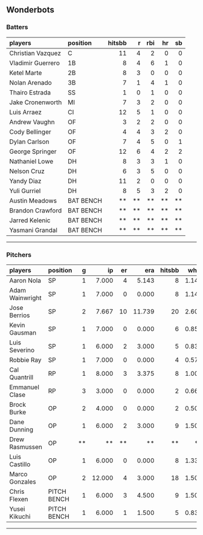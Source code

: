 ## Wonderbots

### Batters

 
|players           |position  | hitsbb|  r| rbi| hr| sb| 
|:-----------------|:---------|------:|--:|---:|--:|--:| 
|Christian Vazquez |C         |     11|  4|   2|  0|  0| 
|Vladimir Guerrero |1B        |      8|  4|   6|  1|  0| 
|Ketel Marte       |2B        |      8|  3|   0|  0|  0| 
|Nolan Arenado     |3B        |      7|  1|   4|  1|  0| 
|Thairo Estrada    |SS        |      1|  0|   1|  0|  0| 
|Jake Cronenworth  |MI        |      7|  3|   2|  0|  0| 
|Luis Arraez       |CI        |     12|  5|   1|  0|  0| 
|Andrew Vaughn     |OF        |      3|  2|   2|  0|  0| 
|Cody Bellinger    |OF        |      4|  4|   3|  2|  0| 
|Dylan Carlson     |OF        |      7|  4|   5|  0|  1| 
|George Springer   |OF        |     12|  6|   4|  2|  2| 
|Nathaniel Lowe    |DH        |      8|  3|   3|  1|  0| 
|Nelson Cruz       |DH        |      6|  3|   5|  0|  0| 
|Yandy Diaz        |DH        |     11|  2|   0|  0|  0| 
|Yuli Gurriel      |DH        |      8|  5|   3|  2|  0| 
|Austin Meadows    |BAT BENCH |     **| **|  **| **| **| 
|Brandon Crawford  |BAT BENCH |     **| **|  **| **| **| 
|Jarred Kelenic    |BAT BENCH |     **| **|  **| **| **| 
|Yasmani Grandal   |BAT BENCH |     **| **|  **| **| **| 


* * *

### Pitchers

 
|players         |position    |  g|     ip| er|    era| hitsbb|  whip| so|  w| sv| 
|:---------------|:-----------|--:|------:|--:|------:|------:|-----:|--:|--:|--:| 
|Aaron Nola      |SP          |  1|  7.000|  4|  5.143|      8| 1.143|  8|  1|  0| 
|Adam Wainwright |SP          |  1|  7.000|  0|  0.000|      8| 1.143|  9|  1|  0| 
|Jose Berrios    |SP          |  2|  7.667| 10| 11.739|     20| 2.609|  4|  1|  0| 
|Kevin Gausman   |SP          |  1|  7.000|  0|  0.000|      6| 0.857| 10|  1|  0| 
|Luis Severino   |SP          |  1|  6.000|  2|  3.000|      5| 0.833|  4|  0|  0| 
|Robbie Ray      |SP          |  1|  7.000|  0|  0.000|      4| 0.571|  8|  0|  0| 
|Cal Quantrill   |RP          |  1|  8.000|  3|  3.375|      8| 1.000|  3|  0|  0| 
|Emmanuel Clase  |RP          |  3|  3.000|  0|  0.000|      2| 0.667|  3|  1|  1| 
|Brock Burke     |OP          |  2|  4.000|  0|  0.000|      2| 0.500|  5|  0|  0| 
|Dane Dunning    |OP          |  1|  6.000|  2|  3.000|      9| 1.500|  3|  0|  0| 
|Drew Rasmussen  |OP          | **|     **| **|     **|     **|    **| **| **| **| 
|Luis Castillo   |OP          |  1|  6.000|  0|  0.000|      8| 1.333| 11|  1|  0| 
|Marco Gonzales  |OP          |  2| 12.000|  4|  3.000|     18| 1.500|  7|  0|  0| 
|Chris Flexen    |PITCH BENCH |  1|  6.000|  3|  4.500|      9| 1.500|  3|  1|  0| 
|Yusei Kikuchi   |PITCH BENCH |  1|  6.000|  1|  1.500|      5| 0.833|  8|  1|  0| 


* * *


